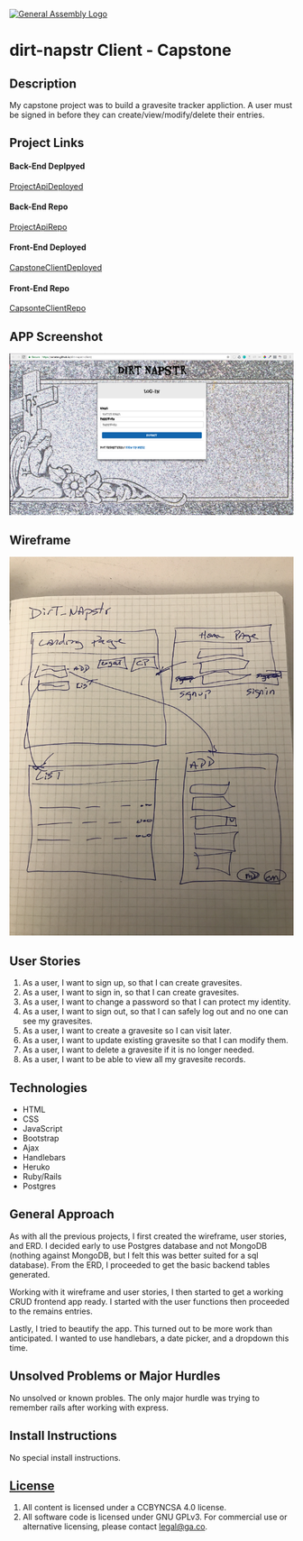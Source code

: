 [![General Assembly Logo](https://camo.githubusercontent.com/1a91b05b8f4d44b5bbfb83abac2b0996d8e26c92/687474703a2f2f692e696d6775722e636f6d2f6b6538555354712e706e67)](https://generalassemb.ly/education/web-development-immersive)


# dirt-napstr Client - Capstone

## Description

My capstone project was to build a gravesite tracker appliction.  A user must
be signed in before they can create/view/modify/delete their entries.

## Project Links

#### Back-End Deplpyed
[ProjectApiDeployed](https://octater-dirt-napstr-api.herokuapp.com/)
#### Back-End Repo
[ProjectApiRepo](https://github.com/octater/dirt-napstr-api)

#### Front-End Deployed
[CapstoneClientDeployed](https://octater.github.io/dirt-napstr-client/)
#### Front-End Repo
[CapsonteClientRepo](https://github.com/octater/dirt-napstr-client)

## APP Screenshot

![Alt text](images/app.jpeg)

## Wireframe

![Wireframe](images/wireframe.jpg)

## User Stories

1. As a user, I want to sign up, so that I can create gravesites.
2. As a user, I want to sign in, so that I can create gravesites.
3. As a user, I want to change a password so that I can protect my identity.
4. As a user, I want to sign out, so that I can safely log out and no one can see my gravesites.
5. As a user, I want to create a gravesite so I can visit later.
6. As a user, I want to update existing gravesite so that I can modify them.
7. As a user, I want to delete a gravesite if it is no longer needed.
8. As a user, I want to be able to view all my gravesite records.


## Technologies

-   HTML
-   CSS
-   JavaScript
-   Bootstrap
-   Ajax
-   Handlebars
-   Heruko
-   Ruby/Rails
-   Postgres

## General Approach

As with all the previous projects, I first created the wireframe, user stories,
and ERD. I decided early to use Postgres database and not MongoDB (nothing
against MongoDB, but I felt this was better suited for a sql database).  From
the ERD, I proceeded to get the basic backend tables generated.

Working with it wireframe and user stories, I then started to get a working
CRUD frontend app ready.  I started with the user functions then proceeded to
the remains entries.

Lastly, I tried to beautify the app.  This turned out to be more work than
anticipated.  I wanted to use handlebars, a date picker, and a dropdown this
time.

## Unsolved Problems or Major Hurdles

No unsolved or known probles.  The only major hurdle was trying to remember
rails after working with express.

## Install Instructions

No special install instructions.

## [License](LICENSE)

1.  All content is licensed under a CC­BY­NC­SA 4.0 license.
1.  All software code is licensed under GNU GPLv3. For commercial use or
    alternative licensing, please contact legal@ga.co.
